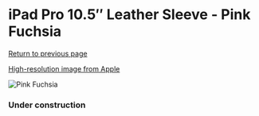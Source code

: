# iPad Pro 10.5″ Leather Sleeve - Pink Fuchsia

[Return to previous page](/ipad_pro105)

[High-resolution image from Apple](https://store.storeimages.cdn-apple.com/8756/as-images.apple.com/is/MR5P2?wid=4500&hei=4500&fmt=png)

<div style="width: 384px"><img src="/everysource/MR5P2.png" alt="Pink Fuchsia"></div>

### Under construction
